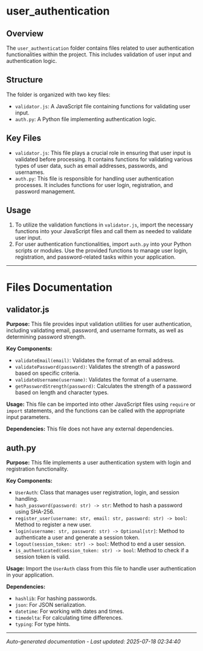 # user_authentication

## Overview
The `user_authentication` folder contains files related to user authentication functionalities within the project. This includes validation of user input and authentication logic.

## Structure
The folder is organized with two key files:
- `validator.js`: A JavaScript file containing functions for validating user input.
- `auth.py`: A Python file implementing authentication logic.

## Key Files
- `validator.js`: This file plays a crucial role in ensuring that user input is validated before processing. It contains functions for validating various types of user data, such as email addresses, passwords, and usernames.
- `auth.py`: This file is responsible for handling user authentication processes. It includes functions for user login, registration, and password management.

## Usage
1. To utilize the validation functions in `validator.js`, import the necessary functions into your JavaScript files and call them as needed to validate user input.
2. For user authentication functionalities, import `auth.py` into your Python scripts or modules. Use the provided functions to manage user login, registration, and password-related tasks within your application.

---

# Files Documentation

## validator.js

**Purpose:** This file provides input validation utilities for user authentication, including validating email, password, and username formats, as well as determining password strength.

**Key Components:**
- `validateEmail(email)`: Validates the format of an email address.
- `validatePassword(password)`: Validates the strength of a password based on specific criteria.
- `validateUsername(username)`: Validates the format of a username.
- `getPasswordStrength(password)`: Calculates the strength of a password based on length and character types.

**Usage:** This file can be imported into other JavaScript files using `require` or `import` statements, and the functions can be called with the appropriate input parameters.

**Dependencies:** This file does not have any external dependencies.

## auth.py

**Purpose:** This file implements a user authentication system with login and registration functionality.

**Key Components:**
- `UserAuth`: Class that manages user registration, login, and session handling.
- `hash_password(password: str) -> str`: Method to hash a password using SHA-256.
- `register_user(username: str, email: str, password: str) -> bool`: Method to register a new user.
- `login(username: str, password: str) -> Optional[str]`: Method to authenticate a user and generate a session token.
- `logout(session_token: str) -> bool`: Method to end a user session.
- `is_authenticated(session_token: str) -> bool`: Method to check if a session token is valid.

**Usage:** Import the `UserAuth` class from this file to handle user authentication in your application.

**Dependencies:**
- `hashlib`: For hashing passwords.
- `json`: For JSON serialization.
- `datetime`: For working with dates and times.
- `timedelta`: For calculating time differences.
- `typing`: For type hints.

---
*Auto-generated documentation - Last updated: 2025-07-18 02:34:40*
